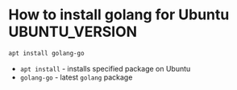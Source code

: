 # How to install golang for Ubuntu UBUNTU_VERSION

```bash
apt install golang-go
```

- `apt install` - installs specified package on Ubuntu
- `golang-go` - latest `golang` package


